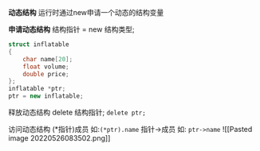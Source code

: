 **动态结构**
运行时通过new申请一个动态的结构变量

**申请动态结构**
结构指针 = new 结构类型;
```c++
struct inflatable
{
	char name[20];
	float volume;
	double price;
};
inflatable *ptr;
ptr = new inflatable;
```

释放动态结构
delete 结构指针;
`delete ptr;`

访问动态结构
(\*指针)成员
如:`(*ptr).name`
指针->成员
如: `ptr->name`
![[Pasted image 20220526083502.png]]